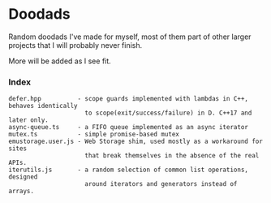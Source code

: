 Doodads
=======

Random doodads I've made for myself, most of them part of
other larger projects that I will probably never finish.

More will be added as I see fit.


### Index ###
```
defer.hpp          - scope guards implemented with lambdas in C++, behaves identically
                     to scope(exit/success/failure) in D. C++17 and later only.
async-queue.ts     - a FIFO queue implemented as an async iterator
mutex.ts           - simple promise-based mutex
emustorage.user.js - Web Storage shim, used mostly as a workaround for sites
                     that break themselves in the absence of the real APIs.
iterutils.js       - a random selection of common list operations, designed
                     around iterators and generators instead of arrays.
```
